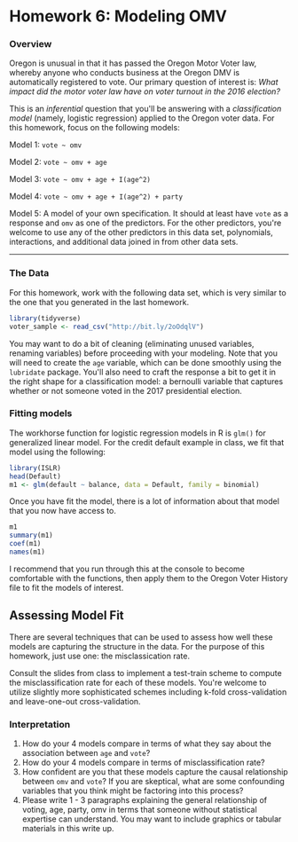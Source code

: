 Homework 6: Modeling OMV
================

### Overview

Oregon is unusual in that it has passed the Oregon Motor Voter law, whereby anyone who conducts business at the Oregon DMV is automatically registered to vote. Our primary question of interest is: *What impact did the motor voter law have on voter turnout in the 2016 election?*

This is an *inferential* question that you'll be answering with a *classification model* (namely, logistic regression) applied to the Oregon voter data. For this homework, focus on the following models:

Model 1: `vote ~ omv`

Model 2: `vote ~ omv + age`

Model 3: `vote ~ omv + age + I(age^2)`

Model 4: `vote ~ omv + age + I(age^2) + party`

Model 5: A model of your own specification. It should at least have `vote` as a response and `omv` as one of the predictors. For the other predictors, you're welcome to use any of the other predictors in this data set, polynomials, interactions, and additional data joined in from other data sets.

------------------------------------------------------------------------

### The Data

For this homework, work with the following data set, which is very similar to the one that you generated in the last homework.

``` r
library(tidyverse)
voter_sample <- read_csv("http://bit.ly/2oOdqlV")
```

You may want to do a bit of cleaning (eliminating unused variables, renaming variables) before proceeding with your modeling. Note that you will need to create the `age` variable, which can be done smoothly using the `lubridate` package. You'll also need to craft the response a bit to get it in the right shape for a classification model: a bernoulli variable that captures whether or not someone voted in the 2017 presidential election.

### Fitting models

The workhorse function for logistic regression models in R is `glm()` for generalized linear model. For the credit default example in class, we fit that model using the following:

``` r
library(ISLR)
head(Default)
m1 <- glm(default ~ balance, data = Default, family = binomial)
```

Once you have fit the model, there is a lot of information about that model that you now have access to.

``` r
m1
summary(m1)
coef(m1)
names(m1)
```

I recommend that you run through this at the console to become comfortable with the functions, then apply them to the Oregon Voter History file to fit the models of interest.

Assessing Model Fit
-------------------

There are several techniques that can be used to assess how well these models are capturing the structure in the data. For the purpose of this homework, just use one: the misclassication rate.

Consult the slides from class to implement a test-train scheme to compute the misclassification rate for each of these models. You're welcome to utilize slightly more sophisticated schemes including k-fold cross-validation and leave-one-out cross-validation.

### Interpretation

1.  How do your 4 models compare in terms of what they say about the association between `age` and `vote`?
2.  How do your 4 models compare in terms of misclassification rate?
3.  How confident are you that these models capture the causal relationship between `omv` and `vote`? If you are skeptical, what are some confounding variables that you think might be factoring into this process?
4.  Please write 1 - 3 paragraphs explaining the general relationship of voting, age, party, omv in terms that someone without statistical expertise can understand. You may want to include graphics or tabular materials in this write up.
